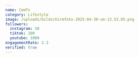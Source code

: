 ```yaml
---
name: CemTv
category: Lifestyle
image: /uploads/bildschirmfoto-2025-04-30-um-13.53.05.png
followers:
  instagram: 10
  tiktok: 100
  youtube: 1000
engagementRate: 2.3
verified: true
---
```

